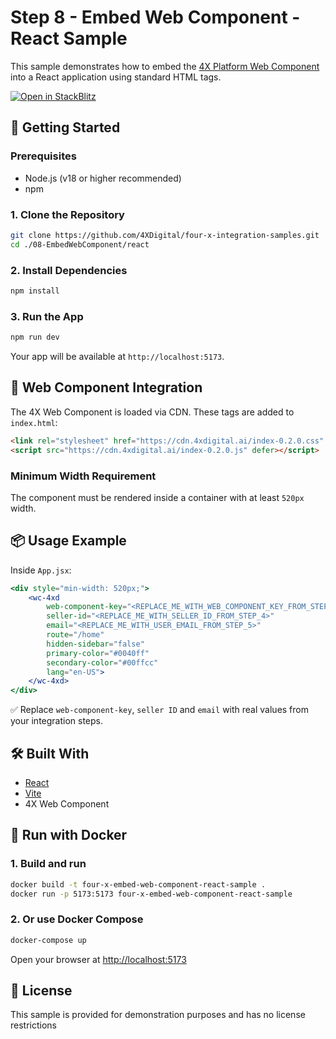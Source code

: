 # Step 8 - Embed Web Component - React Sample

This sample demonstrates how to embed the [4X Platform Web Component](https://4xdigital.ai) into a React application using standard HTML tags.

[![Open in StackBlitz](https://developer.stackblitz.com/img/open_in_stackblitz.svg)](https://stackblitz.com/edit/four-x-webcomponent-react-sample?file=README.md)

## 🚀 Getting Started

### Prerequisites

- Node.js (v18 or higher recommended)
- npm

### 1. Clone the Repository

```bash
git clone https://github.com/4XDigital/four-x-integration-samples.git
cd ./08-EmbedWebComponent/react
```

### 2. Install Dependencies

```bash
npm install
```

### 3. Run the App

```bash
npm run dev
```

Your app will be available at `http://localhost:5173`.

## 🔗 Web Component Integration

The 4X Web Component is loaded via CDN. These tags are added to `index.html`:

```html
<link rel="stylesheet" href="https://cdn.4xdigital.ai/index-0.2.0.css" />
<script src="https://cdn.4xdigital.ai/index-0.2.0.js" defer></script>
```

### Minimum Width Requirement

The component must be rendered inside a container with at least `520px` width.

## 📦 Usage Example

Inside `App.jsx`:

```jsx
<div style="min-width: 520px;">
    <wc-4xd
        web-component-key="<REPLACE_ME_WITH_WEB_COMPONENT_KEY_FROM_STEP_3>"
        seller-id="<REPLACE_ME_WITH_SELLER_ID_FROM_STEP_4>"
        email="<REPLACE_ME_WITH_USER_EMAIL_FROM_STEP_5>"
        route="/home"
        hidden-sidebar="false"
        primary-color="#0040ff"
        secondary-color="#00ffcc"
        lang="en-US">
    </wc-4xd>
</div>
```

✅ Replace `web-component-key`, `seller ID` and `email` with real values from your integration steps.

## 🛠 Built With

- [React](https://react.dev/)
- [Vite](https://vitejs.dev/)
- 4X Web Component

## 🐳 Run with Docker

### 1. Build and run

```bash
docker build -t four-x-embed-web-component-react-sample .
docker run -p 5173:5173 four-x-embed-web-component-react-sample
```

### 2. Or use Docker Compose

```bash
docker-compose up
```

Open your browser at [http://localhost:5173](http://localhost:5173)

## 🧼 License

This sample is provided for demonstration purposes and has no license restrictions
